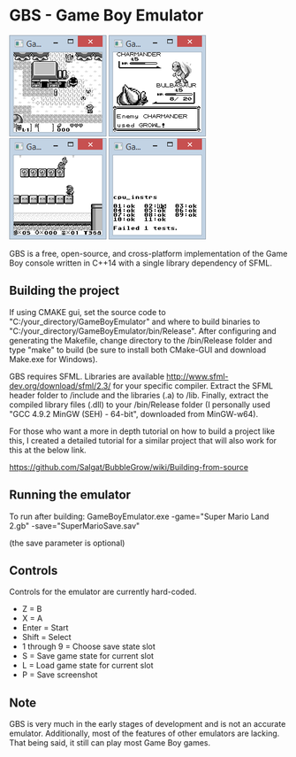 GBS - Game Boy Emulator
=================

![](https://github.com/Salgat/GameBoyEmulator/blob/master/doc/legendofzelda.PNG) ![](https://github.com/Salgat/GameBoyEmulator/blob/master/doc/pokemon.PNG) ![](https://github.com/Salgat/GameBoyEmulator/blob/master/doc/supermarioland2.PNG) ![](https://github.com/Salgat/GameBoyEmulator/blob/master/doc/instructiontest.PNG)

GBS is a free, open-source, and cross-platform implementation of the Game Boy console written in C++14 with a single library dependency of SFML.

Building the project
------------------------------------------
If using CMAKE gui, set the source code to "C:/your_directory/GameBoyEmulator" and where to build binaries to "C:/your_directory/GameBoyEmulator/bin/Release". After configuring and generating the Makefile, change directory to the /bin/Release folder and type "make" to build (be sure to install both CMake-GUI and download Make.exe for Windows).

GBS requires SFML. Libraries are available http://www.sfml-dev.org/download/sfml/2.3/ for your specific compiler. Extract the SFML header folder to /include and the libraries (.a) to /lib. Finally, extract the compiled library files (.dll) to your /bin/Release folder (I personally used "GCC 4.9.2 MinGW (SEH) - 64-bit", downloaded from MinGW-w64).

For those who want a more in depth tutorial on how to build a project like this, I created a detailed tutorial for a similar project that will also work for this at the below link.

https://github.com/Salgat/BubbleGrow/wiki/Building-from-source

Running the emulator
------------------------------------------
To run after building: GameBoyEmulator.exe -game="Super Mario Land 2.gb" -save="SuperMarioSave.sav"

(the save parameter is optional)

Controls
------------------------------------------
Controls for the emulator are currently hard-coded.
* Z = B
* X = A
* Enter = Start
* Shift = Select
* 1 through 9 = Choose save state slot
* S = Save game state for current slot
* L = Load game state for current slot
* P = Save screenshot

Note
------------------------------------------
GBS is very much in the early stages of development and is not an accurate emulator. Additionally, most of the features of other emulators are lacking. That being said, it still can play most Game Boy games.


